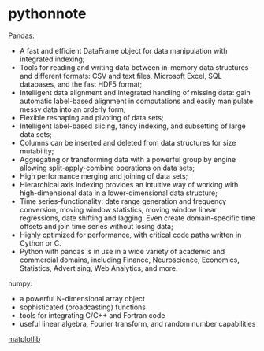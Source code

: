 # pythonnote

Pandas:  
- A fast and efficient DataFrame object for data manipulation with integrated indexing;  
- Tools for reading and writing data between in-memory data structures and different formats: CSV and text files, Microsoft Excel, SQL databases, and the fast HDF5 format;  
- Intelligent data alignment and integrated handling of missing data: gain automatic label-based alignment in computations and easily manipulate messy data into an orderly form;  
- Flexible reshaping and pivoting of data sets;  
- Intelligent label-based slicing, fancy indexing, and subsetting of large data sets;  
- Columns can be inserted and deleted from data structures for size mutability;  
- Aggregating or transforming data with a powerful group by engine allowing split-apply-combine operations on data sets;  
- High performance merging and joining of data sets;  
- Hierarchical axis indexing provides an intuitive way of working with high-dimensional data in a lower-dimensional data structure;  
- Time series-functionality: date range generation and frequency conversion, moving window statistics, moving window linear regressions, date shifting and lagging. Even create domain-specific time offsets and join time series without losing data;  
- Highly optimized for performance, with critical code paths written in Cython or C.  
- Python with pandas is in use in a wide variety of academic and commercial domains, including Finance, Neuroscience, Economics, Statistics, Advertising, Web Analytics, and more.  


numpy:  
- a powerful N-dimensional array object  
- sophisticated (broadcasting) functions  
- tools for integrating C/C++ and Fortran code  
- useful linear algebra, Fourier transform, and random number capabilities  


[matplotlib](https://matplotlib.org/)

